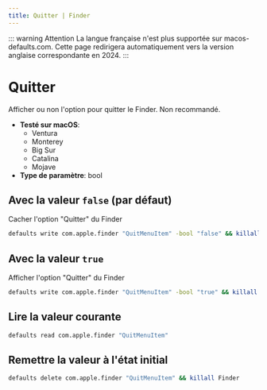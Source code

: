 ```yaml
---
title: Quitter | Finder
---
```


::: warning Attention
La langue française n'est plus supportée sur macos-defaults.com. Cette page redirigera automatiquement vers la version anglaise correspondante en 2024.
:::

# Quitter

Afficher ou non l'option pour quitter le Finder. Non recommandé.

<!-- break lists -->

- **Testé sur macOS**:
  - Ventura
  - Monterey
  - Big Sur
  - Catalina
  - Mojave
- **Type de paramètre**: bool

## Avec la valeur `false` (par défaut)

Cacher l'option "Quitter" du Finder

```bash
defaults write com.apple.finder "QuitMenuItem" -bool "false" && killall Finder
```

## Avec la valeur `true`

Afficher l'option "Quitter" du Finder

```bash
defaults write com.apple.finder "QuitMenuItem" -bool "true" && killall Finder
```

## Lire la valeur courante

```bash
defaults read com.apple.finder "QuitMenuItem"
```

## Remettre la valeur à l'état initial

```bash
defaults delete com.apple.finder "QuitMenuItem" && killall Finder
```
